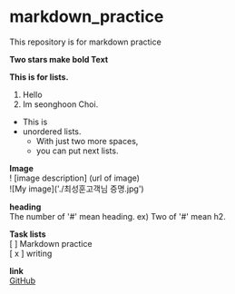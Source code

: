 # markdown_practice
This repository is for markdown practice

**Two stars make bold Text**

**This is for lists.**
1. Hello
2. Im seonghoon Choi.
 
* This is
* unordered lists.
  * With just two more spaces,
  * you can put next lists.

**Image** <br>
!
[image description]
(url of image)<br>
![My image]('./최성훈고객님 증명.jpg')

**heading** <br>
The number of '#' mean heading.
ex) Two of '#' mean h2.

**Task lists** <br>
[ ] Markdown practice <br>
[ x ] writing

**link** <br>
[GitHub](http://github.com)
